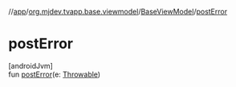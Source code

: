 //[app](../../../index.md)/[org.mjdev.tvapp.base.viewmodel](../index.md)/[BaseViewModel](index.md)/[postError](post-error.md)

# postError

[androidJvm]\
fun [postError](post-error.md)(e: [Throwable](https://kotlinlang.org/api/latest/jvm/stdlib/kotlin/-throwable/index.html))
